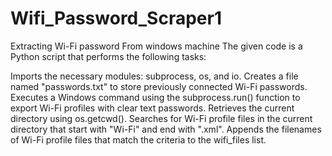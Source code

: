 # Wifi_Password_Scraper1
Extracting Wi-Fi password From windows machine
The given code is a Python script that performs the following tasks:

Imports the necessary modules: subprocess, os, and io.
Creates a file named "passwords.txt" to store previously connected Wi-Fi passwords.
Executes a Windows command using the subprocess.run() function to export Wi-Fi profiles with clear text passwords.
Retrieves the current directory using os.getcwd().
Searches for Wi-Fi profile files in the current directory that start with "Wi-Fi" and end with ".xml".
Appends the filenames of Wi-Fi profile files that match the criteria to the wifi_files list.

